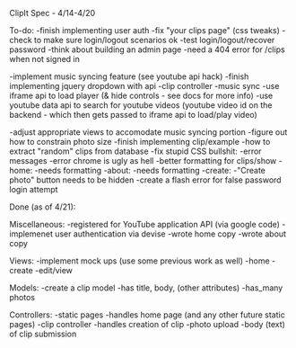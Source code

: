 ClipIt Spec - 4/14-4/20

To-do:
-finish implementing user auth
  -fix "your clips page" (css tweaks)
  -check to make sure login/logout scenarios ok
  -test login/logout/recover password
  -think about building an admin page
  -need a 404 error for /clips when not signed in

-implement music syncing feature (see youtube api hack)
  -finish implementing jquery dropdown with api
  -clip controller
      -music sync
        -use iframe api to load player (& hide controls - see docs for more info)
        -use youtube data api to search for youtube videos
        (youtube video id on the backend - which then gets passed to iframe api to load/play video)

-adjust appropriate views to accomodate music syncing portion
-figure out how to constrain photo size
-finish implementing clip/example
  -how to extract "random" clips from database
-fix stupid CSS bullshit:
  -error messages
  -error chrome is ugly as hell
  -better formatting for clips/show
  -home:
    -needs formatting
  -about:
    -needs formatting
  -create:
    -"Create photo" button needs to be hidden
-create a flash error for false password login attempt

Done (as of 4/21):

Miscellaneous:
-registered for YouTube application API (via google code)
-implemenet user authentication via devise
-wrote home copy
-wrote about copy

Views:
-implement mock ups (use some previous work as well)
  -home
  -create
  -edit/view

Models:
-create a clip model
  -has title, body, (other attributes)
  -has_many photos

Controllers:
-static pages
  -handles home page (and any other future static pages)
-clip controller
  -handles creation of clip
    -photo upload
    -body (text) of clip submission

